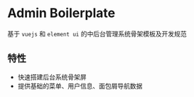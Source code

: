 # Admin Boilerplate

基于 `vuejs` 和 `element ui` 的中后台管理系统骨架模板及开发规范

## 特性

- 快速搭建后台系统骨架屏
- 提供基础的菜单、用户信息、面包屑导航数据
